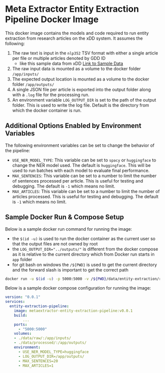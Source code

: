 # Meta Extractor Entity Extraction Pipeline Docker Image

This docker image contains the models and code required to run entity extraction from research articles on the xDD system. It assumes the following:
1. The raw text is input in the `nlp352` TSV format with either a single article per file or multiple articles denoted by GDD ID
   -  like this sample data from xDD [Link to Sample Data](https://github.com/UW-xDD/xdd-docker-recipe/tree/master/sample_data/nlp352)
2. The raw input data is mounted as a volume to the docker folder `/app/inputs/`
3. The expected output location is mounted as a volume to the docker folder `/app/outputs/`
4. A single JSON file per article is exported into the output folder along with a `.log` file for the processing run.
5. An environment variable `LOG_OUTPUT_DIR` is set to the path of the output folder. This is used to write the log file. Default is the directory from which the docker container is run.

## Additional Options Enabled by Environment Variables

The following environment variables can be set to change the behavior of the pipeline:
- `USE_NER_MODEL_TYPE`: This variable can be set to `spacy` or `huggingface` to change the NER model used. The default is `huggingface`. This will be used to run batches with each model to evaluate final performance.
- `MAX_SENTENCES`: This variable can be set to a number to limit the number of sentences processed per article. This is useful for testing and debugging. The default is `-1` which means no limit.
- `MAX_ARTICLES`: This variable can be set to a number to limit the number of articles processed. This is useful for testing and debugging. The default is `-1` which means no limit.

## Sample Docker Run & Compose Setup

Below is a sample docker run command for running the image:
- the `$(id -u)` is used to run the docker container as the current user so that the output files are not owned by root
- the `LOG_OUTPUT_DIR="../outputs/"` is different from the docker compose as it is relative to the current directory which from Docker run starts in `app` folder
- for git bash on windows the `/${PWD}` is used to get the current directory and the forward slash is important to get the correct path
```bash
docker run -u $(id -u) -p 5000:5000 -v /${PWD}/data/entity-extraction/raw/original_files/:/inputs/ -v /${PWD}/data/entity-extraction/processed/processed_articles/:/outputs/ --env LOG_OUTPUT_DIR="../outputs/" metaextractor-entity-extraction-pipeline:v0.0.2
```

Below is a sample docker compose configuration for running the image:
```yaml
version: "0.0.1"
services:
  entity-extraction-pipeline:
    image: metaextractor-entity-extraction-pipeline:v0.0.1
    build: 
        ...
    ports:
      - "5000:5000"
    volumes:
    - ./data/raw/:/app/inputs/
    - ./data/processed/:/app/outputs/
    environment:
      - USE_NER_MODEL_TYPE=huggingface
      - LOG_OUTPUT_DIR=/app/outputs/
      - MAX_SENTENCES=20
      - MAX_ARTICLES=1
```